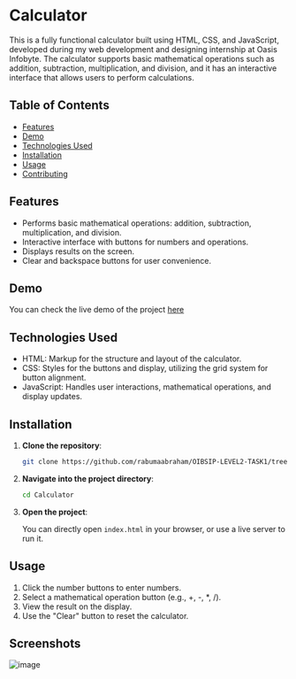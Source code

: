 # Calculator

This is a fully functional calculator built using HTML, CSS, and JavaScript, developed during my web development and designing internship at Oasis Infobyte. The calculator supports basic mathematical operations such as addition, subtraction, multiplication, and division, and it has an interactive interface that allows users to perform calculations.

## Table of Contents

- [Features](#features)
- [Demo](#demo)
- [Technologies Used](#technologies-used)
- [Installation](#installation)
- [Usage](#usage)
- [Contributing](#contributing)

## Features

- Performs basic mathematical operations: addition, subtraction, multiplication, and division.
- Interactive interface with buttons for numbers and operations.
- Displays results on the screen.
- Clear and backspace buttons for user convenience.

## Demo

You can check the live demo of the project [here](https://rabumaabraham.github.io/OIBSIP-LEVEL2-TASK1/)

## Technologies Used

- HTML: Markup for the structure and layout of the calculator.
- CSS: Styles for the buttons and display, utilizing the grid system for button alignment.
- JavaScript: Handles user interactions, mathematical operations, and display updates.

## Installation

1. **Clone the repository**:

    ```bash
    git clone https://github.com/rabumaabraham/OIBSIP-LEVEL2-TASK1/tree/main
    ```

2. **Navigate into the project directory**:

    ```bash
    cd Calculator
    ```

3. **Open the project**:

    You can directly open `index.html` in your browser, or use a live server to run it.

## Usage

1. Click the number buttons to enter numbers.
2. Select a mathematical operation button (e.g., +, -, *, /).
3. View the result on the display.
4. Use the "Clear" button to reset the calculator.

## Screenshots

![image](https://github.com/user-attachments/assets/d7c4560e-da24-4197-8a32-0dcc2bb950ab)

